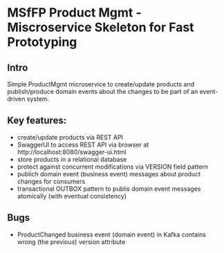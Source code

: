 # MSfFP Product Mgmt - Miscroservice Skeleton for Fast Prototyping

## Intro
Simple ProductMgmt microservice to create/update products and publish/produce domain events about the changes to be part of an event-driven system. 

## Key features:
* create/update products via REST API
* SwaggerUI to access REST API via browser at http://localhost:8080/swagger-ui.html
* store products in a relational database
* protect against concurrent modifications via VERSION field pattern
* publich domain event (business event) messages about product changes for consumers
* transactional OUTBOX pattern to publis domain event messages atomically (with eventual consistency)

## Bugs
* ProductChanged business event (domain event) in Kafka contains wrong (the previous) version attribute
